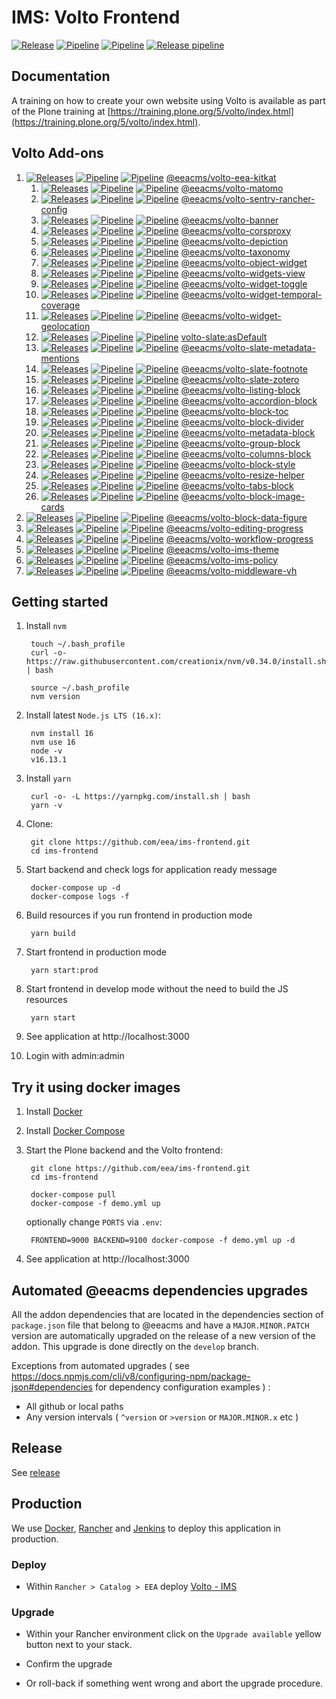 # IMS: Volto Frontend

[![Release](https://img.shields.io/github/v/release/eea/ims-frontend?sort=semver)](https://github.com/eea/ims-frontend/releases)
[![Pipeline](https://ci.eionet.europa.eu/buildStatus/icon?job=volto%2Fims-frontend%2Fmaster&subject=master)](https://ci.eionet.europa.eu/view/Github/job/volto/job/ims-frontend/job/master/lastBuild/display/redirect)
[![Pipeline](https://ci.eionet.europa.eu/buildStatus/icon?job=volto%2Fims-frontend%2Fdevelop&subject=develop)](https://ci.eionet.europa.eu/view/Github/job/volto/job/ims-frontend/job/develop/lastBuild/display/redirect)
[![Release pipeline](https://ci.eionet.europa.eu/buildStatus/icon?job=volto%2Fims-frontend%2F8.1.0&build=last&subject=release%20v8.1.0%20pipeline)](https://ci.eionet.europa.eu/view/Github/job/volto/job/ims-frontend/job/8.1.0/lastBuild/display/redirect/)

## Documentation

A training on how to create your own website using Volto is available as part of the Plone training at [https://training.plone.org/5/volto/index.html](https://training.plone.org/5/volto/index.html).

## Volto Add-ons

1. [![Releases](https://img.shields.io/github/v/release/eea/volto-eea-kitkat)](https://github.com/eea/volto-eea-kitkat/releases) [![Pipeline](https://ci.eionet.europa.eu/buildStatus/icon?job=volto-addons%2Fvolto-eea-kitkat%2Fmaster&subject=master)](https://ci.eionet.europa.eu/view/Github/job/volto-addons/job/volto-eea-kitkat/job/master/lastBuild/display/redirect) [![Pipeline](https://ci.eionet.europa.eu/buildStatus/icon?job=volto-addons%2Fvolto-eea-kitkat%2Fdevelop&subject=develop)](https://ci.eionet.europa.eu/view/Github/job/volto-addons/job/volto-eea-kitkat/job/develop/lastBuild/display/redirect) [@eeacms/volto-eea-kitkat](https://github.com/eea/volto-eea-kitkat)
    1. [![Releases](https://img.shields.io/github/v/release/eea/volto-matomo)](https://github.com/eea/volto-matomo/releases) [![Pipeline](https://ci.eionet.europa.eu/buildStatus/icon?job=volto-addons%2Fvolto-matomo%2Fmaster&subject=master)](https://ci.eionet.europa.eu/view/Github/job/volto-addons/job/volto-matomo/job/master/lastBuild/display/redirect) [![Pipeline](https://ci.eionet.europa.eu/buildStatus/icon?job=volto-addons%2Fvolto-matomo%2Fdevelop&subject=develop)](https://ci.eionet.europa.eu/view/Github/job/volto-addons/job/volto-matomo/job/develop/lastBuild/display/redirect) [@eeacms/volto-matomo](https://github.com/eea/volto-matomo)
    1. [![Releases](https://img.shields.io/github/v/release/eea/volto-sentry-rancher-config)](https://github.com/eea/volto-sentry-rancher-config/releases) [![Pipeline](https://ci.eionet.europa.eu/buildStatus/icon?job=volto-addons%2Fvolto-sentry-rancher-config%2Fmaster&subject=master)](https://ci.eionet.europa.eu/view/Github/job/volto-addons/job/volto-sentry-rancher-config/job/master/lastBuild/display/redirect) [![Pipeline](https://ci.eionet.europa.eu/buildStatus/icon?job=volto-addons%2Fvolto-sentry-rancher-config%2Fdevelop&subject=develop)](https://ci.eionet.europa.eu/view/Github/job/volto-addons/job/volto-sentry-rancher-config/job/develop/lastBuild/display/redirect) [@eeacms/volto-sentry-rancher-config](https://github.com/eea/volto-sentry-rancher-config)
    1. [![Releases](https://img.shields.io/github/v/release/eea/volto-banner)](https://github.com/eea/volto-banner/releases) [![Pipeline](https://ci.eionet.europa.eu/buildStatus/icon?job=volto-addons%2Fvolto-banner%2Fmaster&subject=master)](https://ci.eionet.europa.eu/view/Github/job/volto-addons/job/volto-banner/job/master/lastBuild/display/redirect) [![Pipeline](https://ci.eionet.europa.eu/buildStatus/icon?job=volto-addons%2Fvolto-banner%2Fdevelop&subject=develop)](https://ci.eionet.europa.eu/view/Github/job/volto-addons/job/volto-banner/job/develop/lastBuild/display/redirect) [@eeacms/volto-banner](https://github.com/eea/volto-banner)
    1. [![Releases](https://img.shields.io/github/v/release/eea/volto-corsproxy)](https://github.com/eea/volto-corsproxy/releases) [![Pipeline](https://ci.eionet.europa.eu/buildStatus/icon?job=volto-addons%2Fvolto-corsproxy%2Fmaster&subject=master)](https://ci.eionet.europa.eu/view/Github/job/volto-addons/job/volto-corsproxy/job/master/lastBuild/display/redirect) [![Pipeline](https://ci.eionet.europa.eu/buildStatus/icon?job=volto-addons%2Fvolto-corsproxy%2Fdevelop&subject=develop)](https://ci.eionet.europa.eu/view/Github/job/volto-addons/job/volto-corsproxy/job/develop/lastBuild/display/redirect) [@eeacms/volto-corsproxy](https://github.com/eea/volto-corsproxy)
    1. [![Releases](https://img.shields.io/github/v/release/eea/volto-depiction)](https://github.com/eea/volto-depiction/releases) [![Pipeline](https://ci.eionet.europa.eu/buildStatus/icon?job=volto-addons%2Fvolto-depiction%2Fmaster&subject=master)](https://ci.eionet.europa.eu/view/Github/job/volto-addons/job/volto-depiction/job/master/lastBuild/display/redirect) [![Pipeline](https://ci.eionet.europa.eu/buildStatus/icon?job=volto-addons%2Fvolto-depiction%2Fdevelop&subject=develop)](https://ci.eionet.europa.eu/view/Github/job/volto-addons/job/volto-depiction/job/develop/lastBuild/display/redirect) [@eeacms/volto-depiction](https://github.com/eea/volto-depiction)
    1. [![Releases](https://img.shields.io/github/v/release/eea/volto-taxonomy)](https://github.com/eea/volto-taxonomy/releases) [![Pipeline](https://ci.eionet.europa.eu/buildStatus/icon?job=volto-addons%2Fvolto-taxonomy%2Fmaster&subject=master)](https://ci.eionet.europa.eu/view/Github/job/volto-addons/job/volto-taxonomy/job/master/lastBuild/display/redirect) [![Pipeline](https://ci.eionet.europa.eu/buildStatus/icon?job=volto-addons%2Fvolto-taxonomy%2Fdevelop&subject=develop)](https://ci.eionet.europa.eu/view/Github/job/volto-addons/job/volto-taxonomy/job/develop/lastBuild/display/redirect) [@eeacms/volto-taxonomy](https://github.com/eea/volto-taxonomy)
    1. [![Releases](https://img.shields.io/github/v/release/eea/volto-object-widget)](https://github.com/eea/volto-object-widget/releases) [![Pipeline](https://ci.eionet.europa.eu/buildStatus/icon?job=volto-addons%2Fvolto-object-widget%2Fmaster&subject=master)](https://ci.eionet.europa.eu/view/Github/job/volto-addons/job/volto-object-widget/job/master/lastBuild/display/redirect) [![Pipeline](https://ci.eionet.europa.eu/buildStatus/icon?job=volto-addons%2Fvolto-object-widget%2Fdevelop&subject=develop)](https://ci.eionet.europa.eu/view/Github/job/volto-addons/job/volto-object-widget/job/develop/lastBuild/display/redirect) [@eeacms/volto-object-widget](https://github.com/eea/volto-object-widget)
    1. [![Releases](https://img.shields.io/github/v/release/eea/volto-widgets-view)](https://github.com/eea/volto-widgets-view/releases) [![Pipeline](https://ci.eionet.europa.eu/buildStatus/icon?job=volto-addons%2Fvolto-widgets-view%2Fmaster&subject=master)](https://ci.eionet.europa.eu/view/Github/job/volto-addons/job/volto-widgets-view/job/master/lastBuild/display/redirect) [![Pipeline](https://ci.eionet.europa.eu/buildStatus/icon?job=volto-addons%2Fvolto-widgets-view%2Fdevelop&subject=develop)](https://ci.eionet.europa.eu/view/Github/job/volto-addons/job/volto-widgets-view/job/develop/lastBuild/display/redirect) [@eeacms/volto-widgets-view](https://github.com/eea/volto-widgets-view.git)
    1. [![Releases](https://img.shields.io/github/v/release/eea/volto-widget-toggle)](https://github.com/eea/volto-widget-toggle/releases) [![Pipeline](https://ci.eionet.europa.eu/buildStatus/icon?job=volto-addons%2Fvolto-widget-toggle%2Fmaster&subject=master)](https://ci.eionet.europa.eu/view/Github/job/volto-addons/job/volto-widget-toggle/job/master/lastBuild/display/redirect) [![Pipeline](https://ci.eionet.europa.eu/buildStatus/icon?job=volto-addons%2Fvolto-widget-toggle%2Fdevelop&subject=develop)](https://ci.eionet.europa.eu/view/Github/job/volto-addons/job/volto-widget-toggle/job/develop/lastBuild/display/redirect) [@eeacms/volto-widget-toggle](https://github.com/eea/volto-widget-toggle)
    1. [![Releases](https://img.shields.io/github/v/release/eea/volto-widget-temporal-coverage)](https://github.com/eea/volto-widget-temporal-coverage/releases) [![Pipeline](https://ci.eionet.europa.eu/buildStatus/icon?job=volto-addons%2Fvolto-widget-temporal-coverage%2Fmaster&subject=master)](https://ci.eionet.europa.eu/view/Github/job/volto-addons/job/volto-widget-temporal-coverage/job/master/lastBuild/display/redirect) [![Pipeline](https://ci.eionet.europa.eu/buildStatus/icon?job=volto-addons%2Fvolto-widget-temporal-coverage%2Fdevelop&subject=develop)](https://ci.eionet.europa.eu/view/Github/job/volto-addons/job/volto-widget-temporal-coverage/job/develop/lastBuild/display/redirect) [@eeacms/volto-widget-temporal-coverage](https://github.com/eea/volto-widget-temporal-coverage)
    1. [![Releases](https://img.shields.io/github/v/release/eea/volto-widget-geolocation)](https://github.com/eea/volto-widget-geolocation/releases) [![Pipeline](https://ci.eionet.europa.eu/buildStatus/icon?job=volto-addons%2Fvolto-widget-geolocation%2Fmaster&subject=master)](https://ci.eionet.europa.eu/view/Github/job/volto-addons/job/volto-widget-geolocation/job/master/lastBuild/display/redirect) [![Pipeline](https://ci.eionet.europa.eu/buildStatus/icon?job=volto-addons%2Fvolto-widget-geolocation%2Fdevelop&subject=develop)](https://ci.eionet.europa.eu/view/Github/job/volto-addons/job/volto-widget-geolocation/job/develop/lastBuild/display/redirect) [@eeacms/volto-widget-geolocation](https://github.com/eea/volto-widget-geolocation)
    1. [![Releases](https://img.shields.io/github/v/release/eea/volto-slate)](https://github.com/eea/volto-slate/releases) [![Pipeline](https://ci.eionet.europa.eu/buildStatus/icon?job=volto-addons%2Fvolto-slate%2Fmaster&subject=master)](https://ci.eionet.europa.eu/view/Github/job/volto-addons/job/volto-slate/job/master/lastBuild/display/redirect) [![Pipeline](https://ci.eionet.europa.eu/buildStatus/icon?job=volto-addons%2Fvolto-slate%2Fdevelop&subject=develop)](https://ci.eionet.europa.eu/view/Github/job/volto-addons/job/volto-slate/job/develop/lastBuild/display/redirect) [volto-slate:asDefault](https://github.com/eea/volto-slate)
    1. [![Releases](https://img.shields.io/github/v/release/eea/volto-slate-metadata-mentions)](https://github.com/eea/volto-slate-metadata-mentions/releases) [![Pipeline](https://ci.eionet.europa.eu/buildStatus/icon?job=volto-addons%2Fvolto-slate-metadata-mentions%2Fmaster&subject=master)](https://ci.eionet.europa.eu/view/Github/job/volto-addons/job/volto-slate-metadata-mentions/job/master/lastBuild/display/redirect) [![Pipeline](https://ci.eionet.europa.eu/buildStatus/icon?job=volto-addons%2Fvolto-slate-metadata-mentions%2Fdevelop&subject=develop)](https://ci.eionet.europa.eu/view/Github/job/volto-addons/job/volto-slate-metadata-mentions/job/develop/lastBuild/display/redirect) [@eeacms/volto-slate-metadata-mentions](https://github.com/eea/volto-slate-metadata-mentions)
    1. [![Releases](https://img.shields.io/github/v/release/eea/volto-slate-footnote)](https://github.com/eea/volto-slate-footnote/releases) [![Pipeline](https://ci.eionet.europa.eu/buildStatus/icon?job=volto-addons%2Fvolto-slate-footnote%2Fmaster&subject=master)](https://ci.eionet.europa.eu/view/Github/job/volto-addons/job/volto-slate-footnote/job/master/lastBuild/display/redirect) [![Pipeline](https://ci.eionet.europa.eu/buildStatus/icon?job=volto-addons%2Fvolto-slate-footnote%2Fdevelop&subject=develop)](https://ci.eionet.europa.eu/view/Github/job/volto-addons/job/volto-slate-footnote/job/develop/lastBuild/display/redirect) [@eeacms/volto-slate-footnote](https://github.com/eea/volto-slate-footnote)
    1. [![Releases](https://img.shields.io/github/v/release/eea/volto-slate-zotero)](https://github.com/eea/volto-slate-zotero/releases) [![Pipeline](https://ci.eionet.europa.eu/buildStatus/icon?job=volto-addons%2Fvolto-slate-zotero%2Fmaster&subject=master)](https://ci.eionet.europa.eu/view/Github/job/volto-addons/job/volto-slate-zotero/job/master/lastBuild/display/redirect) [![Pipeline](https://ci.eionet.europa.eu/buildStatus/icon?job=volto-addons%2Fvolto-slate-zotero%2Fdevelop&subject=develop)](https://ci.eionet.europa.eu/view/Github/job/volto-addons/job/volto-slate-zotero/job/develop/lastBuild/display/redirect) [@eeacms/volto-slate-zotero](https://github.com/eea/volto-slate-zotero)
    1. [![Releases](https://img.shields.io/github/v/release/eea/volto-listing-block)](https://github.com/eea/volto-listing-block/releases) [![Pipeline](https://ci.eionet.europa.eu/buildStatus/icon?job=volto-addons%2Fvolto-listing-block%2Fmaster&subject=master)](https://ci.eionet.europa.eu/view/Github/job/volto-addons/job/volto-listing-block/job/master/lastBuild/display/redirect) [![Pipeline](https://ci.eionet.europa.eu/buildStatus/icon?job=volto-addons%2Fvolto-listing-block%2Fdevelop&subject=develop)](https://ci.eionet.europa.eu/view/Github/job/volto-addons/job/volto-listing-block/job/develop/lastBuild/display/redirect) [@eeacms/volto-listing-block](https://github.com/eea/volto-listing-block)
    1. [![Releases](https://img.shields.io/github/v/release/eea/volto-listing-block)](https://github.com/eea/volto-accordion-block/releases) [![Pipeline](https://ci.eionet.europa.eu/buildStatus/icon?job=volto-addons%2Fvolto-accordion-block%2Fmaster&subject=master)](https://ci.eionet.europa.eu/view/Github/job/volto-addons/job/volto-accordion-block/job/master/lastBuild/display/redirect) [![Pipeline](https://ci.eionet.europa.eu/buildStatus/icon?job=volto-addons%2Fvolto-accordion-block%2Fdevelop&subject=develop)](https://ci.eionet.europa.eu/view/Github/job/volto-addons/job/volto-accordion-block/job/develop/lastBuild/display/redirect) [@eeacms/volto-accordion-block](https://github.com/eea/volto-accordion-block)
    1. [![Releases](https://img.shields.io/github/v/release/eea/volto-block-toc)](https://github.com/eea/volto-block-toc/releases) [![Pipeline](https://ci.eionet.europa.eu/buildStatus/icon?job=volto-addons%2Fvolto-block-toc%2Fmaster&subject=master)](https://ci.eionet.europa.eu/view/Github/job/volto-addons/job/volto-block-toc/job/master/lastBuild/display/redirect) [![Pipeline](https://ci.eionet.europa.eu/buildStatus/icon?job=volto-addons%2Fvolto-block-toc%2Fdevelop&subject=develop)](https://ci.eionet.europa.eu/view/Github/job/volto-addons/job/volto-block-toc/job/develop/lastBuild/display/redirect) [@eeacms/volto-block-toc](https://github.com/eea/volto-block-toc)
    1. [![Releases](https://img.shields.io/github/v/release/eea/volto-block-divider)](https://github.com/eea/volto-block-divider/releases) [![Pipeline](https://ci.eionet.europa.eu/buildStatus/icon?job=volto-addons%2Fvolto-block-divider%2Fmaster&subject=master)](https://ci.eionet.europa.eu/view/Github/job/volto-addons/job/volto-block-divider/job/master/lastBuild/display/redirect) [![Pipeline](https://ci.eionet.europa.eu/buildStatus/icon?job=volto-addons%2Fvolto-block-divider%2Fdevelop&subject=develop)](https://ci.eionet.europa.eu/view/Github/job/volto-addons/job/volto-block-divider/job/develop/lastBuild/display/redirect) [@eeacms/volto-block-divider](https://github.com/eea/volto-block-divider)
    1. [![Releases](https://img.shields.io/github/v/release/eea/volto-metadata-block?cache=1)](https://github.com/eea/volto-metadata-block/releases) [![Pipeline](https://ci.eionet.europa.eu/buildStatus/icon?job=volto-addons%2Fvolto-metadata-block%2Fmaster&subject=master)](https://ci.eionet.europa.eu/view/Github/job/volto-addons/job/volto-metadata-block/job/master/lastBuild/display/redirect) [![Pipeline](https://ci.eionet.europa.eu/buildStatus/icon?job=volto-addons%2Fvolto-metadata-block%2Fdevelop&subject=develop)](https://ci.eionet.europa.eu/view/Github/job/volto-addons/job/volto-metadata-block/job/develop/lastBuild/display/redirect) [@eeacms/volto-metadata-block](https://github.com/eea/volto-metadata-block)
    1. [![Releases](https://img.shields.io/github/v/release/eea/volto-group-block)](https://github.com/eea/volto-group-block/releases) [![Pipeline](https://ci.eionet.europa.eu/buildStatus/icon?job=volto-addons%2Fvolto-group-block%2Fmaster&subject=master)](https://ci.eionet.europa.eu/view/Github/job/volto-addons/job/volto-group-block/job/master/lastBuild/display/redirect) [![Pipeline](https://ci.eionet.europa.eu/buildStatus/icon?job=volto-addons%2Fvolto-group-block%2Fdevelop&subject=develop)](https://ci.eionet.europa.eu/view/Github/job/volto-addons/job/volto-group-block/job/develop/lastBuild/display/redirect) [@eeacms/volto-group-block](https://github.com/eea/volto-group-block)
    1. [![Releases](https://img.shields.io/github/v/release/eea/volto-columns-block)](https://github.com/eea/volto-columns-block/releases) [![Pipeline](https://ci.eionet.europa.eu/buildStatus/icon?job=volto-addons%2Fvolto-columns-block%2Fmaster&subject=master)](https://ci.eionet.europa.eu/view/Github/job/volto-addons/job/volto-columns-block/job/master/lastBuild/display/redirect) [![Pipeline](https://ci.eionet.europa.eu/buildStatus/icon?job=volto-addons%2Fvolto-columns-block%2Fdevelop&subject=develop)](https://ci.eionet.europa.eu/view/Github/job/volto-addons/job/volto-columns-block/job/develop/lastBuild/display/redirect) [@eeacms/volto-columns-block](https://github.com/eea/volto-columns-block)
    1. [![Releases](https://img.shields.io/github/v/release/eea/volto-block-style)](https://github.com/eea/volto-block-style/releases) [![Pipeline](https://ci.eionet.europa.eu/buildStatus/icon?job=volto-addons%2Fvolto-block-style%2Fmaster&subject=master)](https://ci.eionet.europa.eu/view/Github/job/volto-addons/job/volto-block-style/job/master/lastBuild/display/redirect) [![Pipeline](https://ci.eionet.europa.eu/buildStatus/icon?job=volto-addons%2Fvolto-block-style%2Fdevelop&subject=develop)](https://ci.eionet.europa.eu/view/Github/job/volto-addons/job/volto-block-style/job/develop/lastBuild/display/redirect) [@eeacms/volto-block-style](https://github.com/eea/volto-block-style)
    1. [![Releases](https://img.shields.io/github/v/release/eea/volto-resize-helper)](https://github.com/eea/volto-resize-helper/releases) [![Pipeline](https://ci.eionet.europa.eu/buildStatus/icon?job=volto-addons%2Fvolto-resize-helper%2Fmaster&subject=master)](https://ci.eionet.europa.eu/view/Github/job/volto-addons/job/volto-resize-helper/job/master/lastBuild/display/redirect) [![Pipeline](https://ci.eionet.europa.eu/buildStatus/icon?job=volto-addons%2Fvolto-resize-helper%2Fdevelop&subject=develop)](https://ci.eionet.europa.eu/view/Github/job/volto-addons/job/volto-resize-helper/job/develop/lastBuild/display/redirect) [@eeacms/volto-resize-helper](https://github.com/eea/volto-resize-helper)
    1. [![Releases](https://img.shields.io/github/v/release/eea/volto-tabs-block)](https://github.com/eea/volto-tabs-block/releases) [![Pipeline](https://ci.eionet.europa.eu/buildStatus/icon?job=volto-addons%2Fvolto-tabs-block%2Fmaster&subject=master)](https://ci.eionet.europa.eu/view/Github/job/volto-addons/job/volto-tabs-block/job/master/lastBuild/display/redirect) [![Pipeline](https://ci.eionet.europa.eu/buildStatus/icon?job=volto-addons%2Fvolto-tabs-block%2Fdevelop&subject=develop)](https://ci.eionet.europa.eu/view/Github/job/volto-addons/job/volto-tabs-block/job/develop/lastBuild/display/redirect) [@eeacms/volto-tabs-block](https://github.com/eea/volto-tabs-block)
    1. [![Releases](https://img.shields.io/github/v/release/eea/volto-block-image-cards)](https://github.com/eea/volto-block-image-cards/releases) [![Pipeline](https://ci.eionet.europa.eu/buildStatus/icon?job=volto-addons%2Fvolto-block-image-cards%2Fmaster&subject=master)](https://ci.eionet.europa.eu/view/Github/job/volto-addons/job/volto-block-image-cards/job/master/lastBuild/display/redirect) [![Pipeline](https://ci.eionet.europa.eu/buildStatus/icon?job=volto-addons%2Fvolto-block-image-cards%2Fdevelop&subject=develop)](https://ci.eionet.europa.eu/view/Github/job/volto-addons/job/volto-block-image-cards/job/develop/lastBuild/display/redirect) [@eeacms/volto-block-image-cards](https://github.com/eea/volto-block-image-cards)
1. [![Releases](https://img.shields.io/github/v/release/eea/volto-block-data-figure)](https://github.com/eea/volto-block-data-figure/releases) [![Pipeline](https://ci.eionet.europa.eu/buildStatus/icon?job=volto-addons%2Fvolto-block-data-figure%2Fmaster&subject=master)](https://ci.eionet.europa.eu/view/Github/job/volto-addons/job/volto-block-data-figure/job/master/lastBuild/display/redirect) [![Pipeline](https://ci.eionet.europa.eu/buildStatus/icon?job=volto-addons%2Fvolto-block-data-figure%2Fdevelop&subject=develop)](https://ci.eionet.europa.eu/view/Github/job/volto-addons/job/volto-block-data-figure/job/develop/lastBuild/display/redirect) [@eeacms/volto-block-data-figure](https://github.com/eea/volto-block-data-figure)
1. [![Releases](https://img.shields.io/github/v/release/eea/volto-editing-progress)](https://github.com/eea/volto-editing-progress/releases) [![Pipeline](https://ci.eionet.europa.eu/buildStatus/icon?job=volto-addons%2Fvolto-editing-progress%2Fmaster&subject=master)](https://ci.eionet.europa.eu/view/Github/job/volto-addons/job/volto-editing-progress/job/master/lastBuild/display/redirect) [![Pipeline](https://ci.eionet.europa.eu/buildStatus/icon?job=volto-addons%2Fvolto-editing-progress%2Fdevelop&subject=develop)](https://ci.eionet.europa.eu/view/Github/job/volto-addons/job/volto-editing-progress/job/develop/lastBuild/display/redirect) [@eeacms/volto-editing-progress](https://github.com/eea/volto-editing-progress)
1. [![Releases](https://img.shields.io/github/v/release/eea/volto-workflow-progress)](https://github.com/eea/volto-workflow-progress/releases) [![Pipeline](https://ci.eionet.europa.eu/buildStatus/icon?job=volto-addons%2Fvolto-workflow-progress%2Fmaster&subject=master)](https://ci.eionet.europa.eu/view/Github/job/volto-addons/job/volto-workflow-progress/job/master/lastBuild/display/redirect) [![Pipeline](https://ci.eionet.europa.eu/buildStatus/icon?job=volto-addons%2Fvolto-workflow-progress%2Fdevelop&subject=develop)](https://ci.eionet.europa.eu/view/Github/job/volto-addons/job/volto-workflow-progress/job/develop/lastBuild/display/redirect) [@eeacms/volto-workflow-progress](https://github.com/eea/volto-workflow-progress)
1. [![Releases](https://img.shields.io/github/v/release/eea/volto-ims-theme)](https://github.com/eea/volto-ims-theme/releases) [![Pipeline](https://ci.eionet.europa.eu/buildStatus/icon?job=volto-addons%2Fvolto-ims-theme%2Fmaster&subject=master)](https://ci.eionet.europa.eu/view/Github/job/volto-addons/job/volto-ims-theme/job/master/lastBuild/display/redirect) [![Pipeline](https://ci.eionet.europa.eu/buildStatus/icon?job=volto-addons%2Fvolto-ims-theme%2Fdevelop&subject=develop)](https://ci.eionet.europa.eu/view/Github/job/volto-addons/job/volto-ims-theme/job/develop/lastBuild/display/redirect)
 [@eeacms/volto-ims-theme](https://github.com/eea/volto-ims-theme)
1. [![Releases](https://img.shields.io/github/v/release/eea/volto-ims-policy)](https://github.com/eea/volto-ims-policy/releases) [![Pipeline](https://ci.eionet.europa.eu/buildStatus/icon?job=volto-addons%2Fvolto-ims-policy%2Fmaster&subject=master)](https://ci.eionet.europa.eu/view/Github/job/volto-addons/job/volto-ims-policy/job/master/lastBuild/display/redirect) [![Pipeline](https://ci.eionet.europa.eu/buildStatus/icon?job=volto-addons%2Fvolto-ims-policy%2Fdevelop&subject=develop)](https://ci.eionet.europa.eu/view/Github/job/volto-addons/job/volto-ims-policy/job/develop/lastBuild/display/redirect)
 [@eeacms/volto-ims-policy](https://github.com/eea/volto-ims-policy)
1. [![Releases](https://img.shields.io/github/v/release/eea/volto-middleware-vh)](https://github.com/eea/volto-middleware-vh/releases) [![Pipeline](https://ci.eionet.europa.eu/buildStatus/icon?job=volto-addons%2Fvolto-middleware-vh%2Fmaster&subject=master)](https://ci.eionet.europa.eu/view/Github/job/volto-addons/job/volto-middleware-vh/job/master/lastBuild/display/redirect) [![Pipeline](https://ci.eionet.europa.eu/buildStatus/icon?job=volto-addons%2Fvolto-middleware-vh%2Fdevelop&subject=develop)](https://ci.eionet.europa.eu/view/Github/job/volto-addons/job/volto-middleware-vh/job/develop/lastBuild/display/redirect) [@eeacms/volto-middleware-vh](https://github.com/eea/volto-middleware-vh)

## Getting started

1. Install `nvm`

        touch ~/.bash_profile
        curl -o- https://raw.githubusercontent.com/creationix/nvm/v0.34.0/install.sh | bash

        source ~/.bash_profile
        nvm version

2. Install latest `Node.js LTS (16.x)`:

        nvm install 16
        nvm use 16
        node -v
        v16.13.1

3. Install `yarn`

        curl -o- -L https://yarnpkg.com/install.sh | bash
        yarn -v

4. Clone:

        git clone https://github.com/eea/ims-frontend.git
        cd ims-frontend

5. Start backend and check logs for application ready message

        docker-compose up -d
        docker-compose logs -f

6. Build resources if you run frontend in production mode

        yarn build

7. Start frontend in production mode

        yarn start:prod

8. Start frontend in develop mode without the need to build the JS resources

        yarn start

9. See application at http://localhost:3000

10. Login with admin:admin

## Try it using docker images

1. Install [Docker](https://docs.docker.com/install/)
1. Install [Docker Compose](https://docs.docker.com/compose/install/)
1. Start the Plone backend and the Volto frontend:

        git clone https://github.com/eea/ims-frontend.git
        cd ims-frontend

        docker-compose pull
        docker-compose -f demo.yml up

    optionally change `PORTS` via `.env`:

        FRONTEND=9000 BACKEND=9100 docker-compose -f demo.yml up -d

1. See application at http://localhost:3000

## Automated @eeacms dependencies upgrades

All the addon dependencies that are located in the dependencies section of `package.json` file that belong to @eeacms and have a `MAJOR.MINOR.PATCH` version are automatically upgraded on the release of a new version of the addon. This upgrade is done directly on the `develop` branch.

Exceptions from automated upgrades ( see https://docs.npmjs.com/cli/v8/configuring-npm/package-json#dependencies for dependency configuration examples ) :
* All github or local paths
* Any version intervals ( `^version` or `>version` or `MAJOR.MINOR.x` etc )

## Release

See [release](https://github.com/eea/ims-frontend/tree/master/RELEASE.md)

## Production

We use [Docker](https://www.docker.com/), [Rancher](https://rancher.com/) and [Jenkins](https://jenkins.io/) to deploy this application in production.

### Deploy

* Within `Rancher > Catalog > EEA` deploy [Volto - IMS](https://github.com/eea/eea.rancher.catalog/tree/master/templates/volto-ims)

### Upgrade

* Within your Rancher environment click on the `Upgrade available` yellow button next to your stack.

* Confirm the upgrade

* Or roll-back if something went wrong and abort the upgrade procedure.
